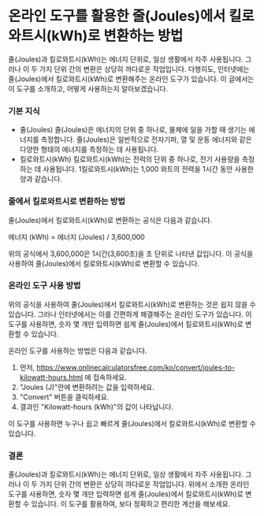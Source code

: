 온라인 도구를 활용한 줄(Joules)에서 킬로와트시(kWh)로 변환하는 방법
===========================================

줄(Joules)과 킬로와트시(kWh)는 에너지 단위로, 일상 생활에서 자주 사용됩니다. 그러나 이 두 가지 단위 간의 변환은 상당히 까다로운 작업입니다. 다행히도, 인터넷에는 줄(Joules)에서 킬로와트시(kWh)로 변환해주는 온라인 도구가 있습니다. 이 글에서는 이 도구를 소개하고, 어떻게 사용하는지 알아보겠습니다.

### 기본 지식

- 줄(Joules) 줄(Joules)은 에너지의 단위 중 하나로, 물체에 일을 가할 때 생기는 에너지를 측정합니다. 줄(Joules)은 일반적으로 전자기파, 열 및 운동 에너지와 같은 다양한 형태의 에너지를 측정하는 데 사용됩니다.
- 킬로와트시(kWh) 킬로와트시(kWh)는 전력의 단위 중 하나로, 전기 사용량을 측정하는 데 사용됩니다. 1킬로와트시(kWh)는 1,000 와트의 전력을 1시간 동안 사용한 양과 같습니다.

### 줄에서 킬로와트시로 변환하는 방법

줄(Joules)에서 킬로와트시(kWh)로 변환하는 공식은 다음과 같습니다.

에너지 (kWh) = 에너지 (Joules) / 3,600,000

위의 공식에서 3,600,000은 1시간(3,600초)을 초 단위로 나타낸 값입니다. 이 공식을 사용하여 줄(Joules)에서 킬로와트시(kWh)로 변환할 수 있습니다.

### 온라인 도구 사용 방법

위의 공식을 사용하여 줄(Joules)에서 킬로와트시(kWh)로 변환하는 것은 쉽지 않을 수 있습니다. 그러나 인터넷에서는 이를 간편하게 해결해주는 온라인 도구가 있습니다. 이 도구를 사용하면, 숫자 몇 개만 입력하면 쉽게 줄(Joules)에서 킬로와트시(kWh)로 변환할 수 있습니다.

온라인 도구를 사용하는 방법은 다음과 같습니다.

1. 먼저, <https://www.onlinecalculatorsfree.com/ko/convert/joules-to-kilowatt-hours.html> 에 접속하세요.
2. "Joules (J)"란에 변환하려는 값을 입력하세요.
3. "Convert" 버튼을 클릭하세요.
4. 결과인 "Kilowatt-hours (kWh)"의 값이 나타납니다.

이 도구를 사용하면 누구나 쉽고 빠르게 줄(Joules)에서 킬로와트시(kWh)로 변환할 수 있습니다.

### 결론

줄(Joules)과 킬로와트시(kWh)는 에너지 단위로, 일상 생활에서 자주 사용됩니다. 그러나 이 두 가지 단위 간의 변환은 상당히 까다로운 작업입니다. 위에서 소개한 온라인 도구를 사용하면, 숫자 몇 개만 입력하면 쉽게 줄(Joules)에서 킬로와트시(kWh)로 변환할 수 있습니다. 이 도구를 활용하여, 보다 정확하고 편리한 계산을 해보세요.